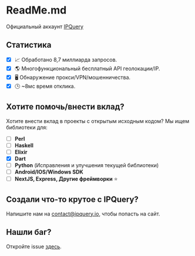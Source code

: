 # ReadMe.md
Официальный аккаунт [IPQuery](https://ipquery.io)

## Статистика
- [X] 📈 Обработано 8,7 миллиарда запросов.
- [X] 🌎 Многофункциональный бесплатный API геолокации/IP.
- [X] 🖥️ Обнаружение прокси/VPN/мошенничества.
- [X] 🕒 ~8мс время отклика.

## Хотите помочь/внести вклад?
Хотите внести вклад в проекты с открытым исходным кодом? Мы ищем библиотеки для:
- [ ] **Perl**
- [ ] **Haskell**
- [ ] **Elixir**
- [X] **Dart**
- [ ] **Python** (Исправления и улучшения текущей библиотеки)
- [ ] **Android/IOS/Windows SDK** 
- [ ] **NextJS, Express, Другие фреймворки** ⭐

## Создали что-то крутое с IPQuery?
Напишите нам на contact@ipquery.io, чтобы попасть на сайт.

## Нашли баг?
Откройте issue [здесь](https://github.com/ipqwery/Bugs).
